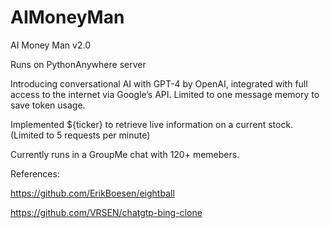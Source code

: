 # AIMoneyMan
AI Money Man v2.0

Runs on PythonAnywhere server

Introducing conversational AI with GPT-4 by OpenAI, integrated with full access to the internet via Google’s API. Limited to one message memory to save token usage.

Implemented ${ticker} to retrieve live information on a current stock. (Limited to 5 requests per minute)

Currently runs in a GroupMe chat with 120+ memebers.

References: 

https://github.com/ErikBoesen/eightball

https://github.com/VRSEN/chatgtp-bing-clone
